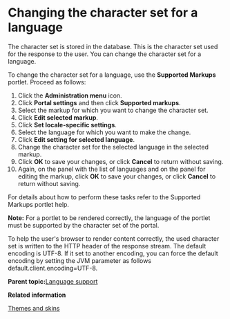 # Changing the character set for a language 

The character set is stored in the database. This is the character set used for the response to the user. You can change the character set for a language.

To change the character set for a language, use the **Supported Markups** portlet. Proceed as follows:

1.  Click the **Administration menu** icon.
2.  Click **Portal settings** and then click **Supported markups**.
3.  Select the markup for which you want to change the character set.
4.  Click **Edit selected markup**.
5.  Click **Set locale-specific settings**.
6.  Select the language for which you want to make the change.
7.  Click **Edit setting for selected language**.
8.  Change the character set for the selected language in the selected markup.
9.  Click **OK** to save your changes, or click **Cancel** to return without saving.
10. Again, on the panel with the list of languages and on the panel for editing the markup, click **OK** to save your changes, or click **Cancel** to return without saving.

For details about how to perform these tasks refer to the Supported Markups portlet help.

**Note:** For a portlet to be rendered correctly, the language of the portlet must be supported by the character set of the portal.

To help the user's browser to render content correctly, the used character set is written to the HTTP header of the response stream. The default encoding is UTF-8. If it set to another encoding, you can force the default encoding by setting the JVM parameter as follows default.client.encoding=UTF-8.

**Parent topic:**[Language support ](../admin-system/adintern.md)

**Related information**  


[Themes and skins ](../admin-system/admcustom_skins.md)

